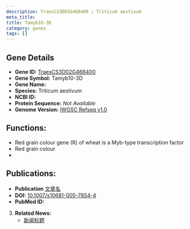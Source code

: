 ```yaml
---
description: TraesCS3D02G468400 ; Triticum aestivum
meta_title:
title: Tamyb10-3D
category: genes
tags: []
---
```


## Gene Details
- **Gene ID:**	[TraesCS3D02G468400](https://www.maizegdb.org/gene_center/gene/TraesCS3D02G468400)
- **Gene Symbol:** Tamyb10-3D
- **Gene Name:** 
- **Species:** Triticum aestivum
- **NCBI ID:** [  ]()
- **Protein Sequence:** *Not Available*
- **Genome Version:** [IWGSC Refseq v1.0](https://www.maizegdb.org/genome/assembly/Zm-B73-REFERENCE-NAM-5.0)

## Functions:
   - Red grain colour gene (R) of wheat is a Myb-type transcription factor
   - Red grain colour
   - 

## Publications:
   - **Publication** [文章名](https://link.springer.com/article/10.1007/s10681-005-7854-4)
   - **DOI:** [10.1007/s10681-005-7854-4](https://link.springer.com/article/10.1007/s10681-005-7854-4)
   - **PubMed ID:** [](https://pubmed.ncbi.nlm.nih.gov//)

3. **Related News:**
   - [新闻标题]()
